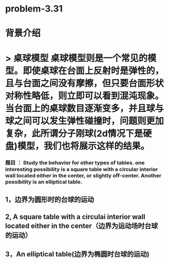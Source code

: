 # problem-3.31

# 背景介绍
# > 桌球模型  桌球模型则是一个常见的模型。即使桌球在台面上反射时是弹性的，且与台面之间没有摩擦，但只要台面形状对称性略低，则立即可以看到混沌现象。当台面上的桌球数目逐渐变多，并且球与球之间可以发生弹性碰撞时，问题则更加复杂，此所谓分子刚球(2d情况下是硬盘)模型，我们也将展示这样的结果。


### 题目 ： Study the behavior for other types of tables. one interesting possibility is a square table with a circular interior wall located either in the center, or slightly off-center. Another possibility is an elliptical table.

## 1，边界为圆形时的台球的运动


## 2, A square table with a circulai interior wall located either in the center（边界为运动场时台球的运动）

## 3，An elliptical table(边界为椭圆时台球的运动)
